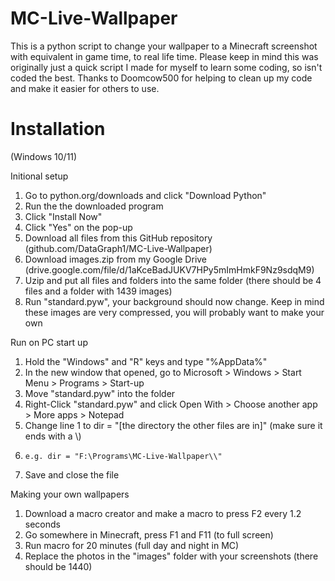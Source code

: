 # MC-Live-Wallpaper

This is a python script to change your wallpaper to a Minecraft screenshot with equivalent in game time, to real life time. Please keep in mind this was originally just a quick script I made for myself to learn some coding, so isn't coded the best. Thanks to Doomcow500 for helping to clean up my code and make it easier for others to use.


# Installation
(Windows 10/11)

Initional setup
1. Go to python.org/downloads and click "Download Python"
2. Run the the downloaded program
3. Click "Install Now"
4. Click "Yes" on the pop-up
5. Download all files from this GitHub repository (github.com/DataGraph1/MC-Live-Wallpaper)
6. Download images.zip from my Google Drive (drive.google.com/file/d/1aKceBadJUKV7HPy5mImHmkF9Nz9sdqM9)
7. Uzip and put all files and folders into the same folder (there should be 4 files and a folder with 1439 images)
8. Run "standard.pyw", your background should now change. Keep in mind these images are very compressed, you will probably want to make your own

Run on PC start up
1. Hold the "Windows" and "R" keys and type "%AppData%"
2. In the new window that opened, go to Microsoft > Windows > Start Menu > Programs > Start-up
3. Move "standard.pyw" into the folder
4. Right-Click "standard.pyw" and click Open With > Choose another app > More apps > Notepad
5. Change line 1 to dir = "[the directory the other files are in]" (make sure it ends with a \\)
6.     e.g. dir = "F:\Programs\MC-Live-Wallpaper\\"
8. Save and close the file

Making your own wallpapers
1. Download a macro creator and make a macro to press F2 every 1.2 seconds
2. Go somewhere in Minecraft, press F1 and F11 (to full screen)
3. Run macro for 20 minutes (full day and night in MC)
4. Replace the photos in the "images" folder with your screenshots (there should be 1440)

